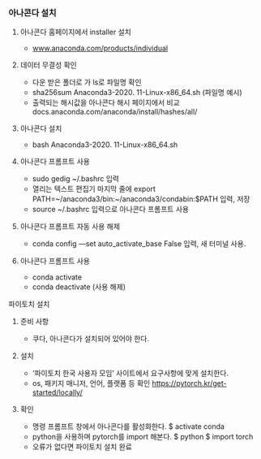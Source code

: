 ### 아나콘다 설치

1. 아나콘다 홈페이지에서 installer 설치
    - www.anaconda.com/products/individual

2. 데이터 무결성 확인
    - 다운 받은 폴더로 가 ls로 파일명 확인
    - sha256sum Anaconda3-2020. 11-Linux-x86_64.sh (파일명 예시)
    - 출력되는 해시값을 아나콘다 해시 페이지에서 비교
         docs.anaconda.com/anaconda/install/hashes/all/

3. 아나콘다 설치
    - bash Anaconda3-2020. 11-Linux-x86_64.sh

4. 아나콘다 프롬프트 사용
    - sudo gedig ~/.bashrc 입력
    - 열리는 텍스트 편집기 마지막 줄에
       export PATH=~/anaconda3/bin:~/anaconda3/condabin:$PATH
      입력, 저장
    - source ~/.bashrc 입력으로 아나콘다 프롬프트 사용

5. 아나콘다 프롬프트 자동 사용 해제
    - conda config —set auto_activate_base False 입력, 새 터미널 사용.

6. 아나콘다 프롬프트 사용 
    - conda activate
    - conda deactivate (사용 해제)


파이토치 설치
1. 준비 사항
	- 쿠다, 아나콘다가 설치되어 있어야 한다.

2. 설치
	- ‘파이토치 한국 사용자 모임’ 사이트에서 요구사항에 맞게 설치한다.
	- os, 패키지 매니저, 언어, 플랫폼 등 확인
		https://pytorch.kr/get-started/locally/
3. 확인
	- 명령 프롬프트 창에서 아나콘다를 활성화한다.
		$ activate conda
	- python을 사용하며 pytorch를 import 해본다.
		$ python
		$ import torch
	- 오류가 없다면 파이토치 설치 완료 
 
	